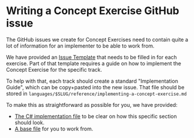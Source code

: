 # Writing a Concept Exercise GitHub issue

The GitHub issues we create for Concept Exercises need to contain quite a lot of information for an implementer to be able to work from.

We have provided an [Issue Template](https://github.com/exercism/v3/issues/new?assignees=&labels=status%2Fhelp-wanted%2C+type%2Fnew-exercise&template=implement-concept-exercise.md&title=%5B%3CLANG%3E%5D+Implement+new+Concept+Exercise%3A+%3CSLUG%3E) that needs to be filled in for each exercise. Part of that template requires a guide on how to implement the Concept Exercise for the specific track.

To help with that, each track should create a standard "Implementation Guide", which can be copy+pasted into the new issue. That file should be stored in `languages/$SLUG/reference/implementing-a-concept-exercise.md`

To make this as straightforward as possible for you, we have provided:

- [The C# implementation file](../../languages/csharp/reference/implementing-a-concept-exercise.md) to be clear on how this specific section should look.
- [A base file](./generic-how-to-implement-a-concept-exercise.md) for you to work from.
